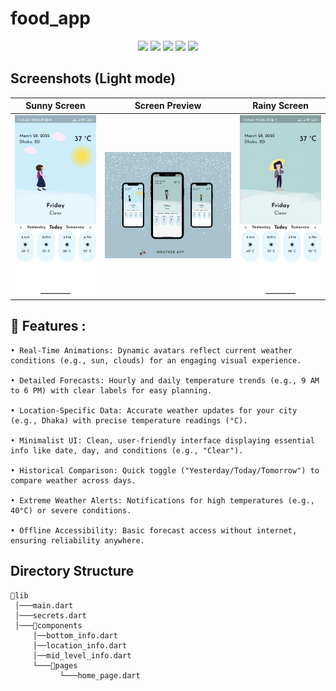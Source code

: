 # food_app
<p align="center">
  <img src="https://img.shields.io/github/stars/SinaSys/flutter_japanese_restaurant_app">
  <img src="https://img.shields.io/github/forks/SinaSys/flutter_japanese_restaurant_app">
  <img src="https://img.shields.io/github/actions/workflow/status/SinaSys/flutter_japanese_restaurant_app/main.yml?label=CI&logo=github">
  <img src="https://img.shields.io/github/v/release/SinaSys/flutter_japanese_restaurant_app?label=Release&logo=semantic-release">
  <img src="https://img.shields.io/github/last-commit/SinaSys/flutter_japanese_restaurant_app?label=Last%20commit">

## Screenshots (Light mode)

Sunny Screen                    |   Screen Preview         |  Rainy Screen | 
:-------------------------:|:-------------------------:|:-------------------------:|
![](https://github.com/JabedJahangir/Weather-App-2/blob/master/screen_shots/b816b357-7089-400d-94ac-428241e04ca2.JPEG?raw=true)|![](https://github.com/JabedJahangir/Weather-App-2/blob/master/screen_shots/ezgif-7edffd0e6587c9.gif?raw=true)|![](https://github.com/JabedJahangir/Weather-App-2/blob/master/screen_shots/0e571ef9-a618-4ddd-9c15-162290d01d0f.JPEG?raw=true)|


## 🚀 Features :
```
• Real-Time Animations: Dynamic avatars reflect current weather conditions (e.g., sun, clouds) for an engaging visual experience.

• Detailed Forecasts: Hourly and daily temperature trends (e.g., 9 AM to 6 PM) with clear labels for easy planning.

• Location-Specific Data: Accurate weather updates for your city (e.g., Dhaka) with precise temperature readings (°C).

• Minimalist UI: Clean, user-friendly interface displaying essential info like date, day, and conditions (e.g., "Clear").

• Historical Comparison: Quick toggle ("Yesterday/Today/Tomorrow") to compare weather across days.

• Extreme Weather Alerts: Notifications for high temperatures (e.g., 40°C) or severe conditions.

• Offline Accessibility: Basic forecast access without internet, ensuring reliability anywhere.
```


## Directory Structure
```
📂lib
 │───main.dart  
 │───secrets.dart  
 │───📂components  
     │──bottom_info.dart
     │──location_info.dart
     │──mid_level_info.dart
     └───📂pages
           └───home_page.dart
